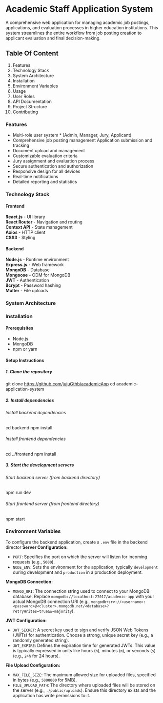# Academic Staff Application System
A comprehensive web application for managing academic job postings, applications, and evaluation processes in higher education institutions. This system streamlines the entire workflow from job posting creation to applicant evaluation and final decision-making.
## Table Of Content
1. Features
2. Technology Stack
3. System Architecture
4. Installation
5. Environment Variables
6. Usage
7. User Roles
8. API Documentation
9. Project Structure
10. Contributing
### Features
* Multi-role user system * (Admin, Manager, Jury, Applicant)
* Comprehensive job posting management 
   Application submission and tracking 
* Document upload and management 
* Customizable evaluation criteria 
* Jury assignment and evaluation process 
* Secure authentication and authorization 
* Responsive design for all devices 
* Real-time notifications 
* Detailed reporting and statistics 

### Technology Stack

#### Frontend
**React.js** - UI library  
**React Router** - Navigation and routing  
**Context API** - State management  
**Axios** - HTTP client  
**CSS3** - Styling


#### Backend
**Node.js** - Runtime environment  
**Express.js** - Web framework  
**MongoDB** - Database  
**Mongoose** - ODM for MongoDB  
**JWT** - Authentication  
**Bcrypt** - Password hashing  
**Multer** - File uploads  

### System Architecture

### Installation

#### Prerequisites
- Node.js
- MongoDB
- npm or yarn
#### Setup Instructions
##### 1. Clone the repository
git clone https://github.com/jujuGthb/academicApp
cd academic-application-system
##### 2. Install dependencies
###### Install backend dependencies
cd backend
npm install

###### Install frontend dependencies
cd ../frontend
npm install

##### 3. Start the development servers
###### Start backend server (from backend directory)
npm run dev

###### Start frontend server (from frontend directory)
npm start

### Environment Variables
To configure the backend application, create a `.env` file in the backend director
**Server Configuration:**

* `PORT`: Specifies the port on which the server will listen for incoming requests (e.g., `5000`).
* `NODE_ENV`: Sets the environment for the application, typically `development` during development and `production` in a production deployment.

**MongoDB Connection:**

* `MONGO_URI`: The connection string used to connect to your MongoDB database. Replace `mongodb://localhost:27017/academic-app` with your actual MongoDB connection URI (e.g., `mongodb+srv://<username>:<password>@<cluster>.mongodb.net/<database>?retryWrites=true&w=majority`).

**JWT Configuration:**

* `JWT_SECRET`: A secret key used to sign and verify JSON Web Tokens (JWTs) for authentication. Choose a strong, unique secret key (e.g., a randomly generated string).
* `JWT_EXPIRE`: Defines the expiration time for generated JWTs. This value is typically expressed in units like hours (`h`), minutes (`m`), or seconds (`s`) (e.g., `24h` for 24 hours).

**File Upload Configuration:**

* `MAX_FILE_SIZE`: The maximum allowed size for uploaded files, specified in bytes (e.g., `5000000` for 5MB).
* `FILE_UPLOAD_PATH`: The directory where uploaded files will be stored on the server (e.g., `./public/uploads`). Ensure this directory exists and the application has write permissions to it.


